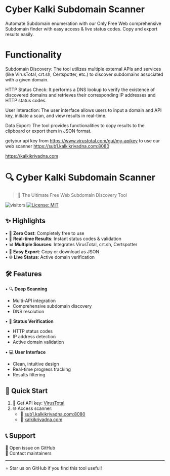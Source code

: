 # Cyber Kalki Subdomain Scanner

Automate Subdomain enumeration with our Only Free Web comprehensive Subdomain finder with easy access & live status codes. Copy and export results easily. 

# Functionality 

Subdomain Discovery: The tool utilizes multiple external APIs and services (like VirusTotal, crt.sh, Certspotter, etc.) to discover subdomains associated with a given domain.

HTTP Status Check: It performs a DNS lookup to verify the existence of discovered domains and retrieves their corresponding IP addresses and HTTP status codes.

User Interaction: The user interface allows users to input a domain and API key, initiate a scan, and view results in real-time.

Data Export: The tool provides functionalities to copy results to the clipboard or export them in JSON format.

getyour api key from https://www.virustotal.com/gui/my-apikey 
to use our web scanner 
https://sub1.kalkikrivadna.com:8080

https://kalkikrivadna.com


# 🔍 Cyber Kalki Subdomain Scanner

> 🚀 The Ultimate Free Web Subdomain Discovery Tool

![visitors](https://visitor-badge.laobi.icu/badge?page_id=cyberkalki.subdomain-scanner)
[![License: MIT](https://img.shields.io/badge/License-MIT-yellow.svg)](https://opensource.org/licenses/MIT)

## ✨ Highlights

• 🎯 **Zero Cost**: Completely free to use  
• 🔄 **Real-time Results**: Instant status codes & validation  
• 📊 **Multiple Sources**: Integrates VirusTotal, crt.sh, Certspotter  
• 💾 **Easy Export**: Copy or download as JSON  
• 🌐 **Live Status**: Active domain verification  

## 🛠️ Features

• 🔍 **Deep Scanning**
  - Multi-API integration
  - Comprehensive subdomain discovery
  - DNS resolution
  
• 📡 **Status Verification**
  - HTTP status codes
  - IP address detection
  - Active domain validation

• 💻 **User Interface**
  - Clean, intuitive design
  - Real-time progress tracking
  - Results filtering

## 🚀 Quick Start

1. 🔑 Get API key: [VirusTotal](https://www.virustotal.com/gui/my-apikey)
2. 🌐 Access scanner:
   - 🔗 [sub1.kalkikrivadna.com:8080](https://sub1.kalkikrivadna.com:8080)
   - 🔗 [kalkikrivadna.com](https://kalkikrivadna.com)

## 📞 Support

💬 Open issue on GitHub  
📧 Contact maintainers

---
⭐ Star us on GitHub if you find this tool useful!
